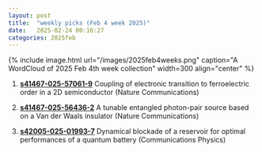 ```yaml
---
layout: post
title:  "weekly picks (Feb 4 week 2025)"
date:   2025-02-24 00:16:27
categories: 2025feb
---
```


{% include image.html url="/images/2025feb4weeks.png" caption="A WordCloud of 2025 Feb 4th week collection" width=300 align="center" %}



1. **[s41467-025-57061-9](https://www.nature.com/articles/s41467-025-57061-9)** Coupling of electronic transition to ferroelectric order in a 2D semiconductor (Nature Communications)

1. **[s41467-025-56436-2](https://www.nature.com/articles/s41467-025-56436-2)** A tunable entangled photon-pair source based on a Van der Waals insulator (Nature Communications)

1. **[s42005-025-01993-7](https://www.nature.com/articles/s42005-025-01993-7)** Dynamical blockade of a reservoir for optimal performances of a quantum battery (Communications Physics)


